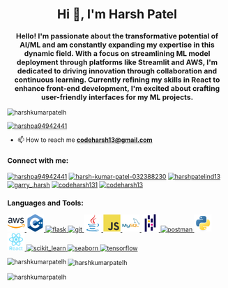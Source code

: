 <h1 align="center">Hi 👋, I'm Harsh Patel</h1>
<h3 align="center">Hello! I'm passionate about the transformative potential of AI/ML and am constantly expanding my expertise in this dynamic field. With a focus on streamlining ML model deployment through platforms like Streamlit and AWS, I'm dedicated to driving innovation through collaboration and continuous learning. Currently refining my skills in React to enhance front-end development, I'm excited about crafting user-friendly interfaces for my ML projects.</h3>

<p align="left"> <img src="https://komarev.com/ghpvc/?username=harshkumarpatelh&label=Profile%20views&color=0e75b6&style=flat" alt="harshkumarpatelh" /> </p>

<p align="left"> <a href="https://twitter.com/harshpa94942441" target="blank"><img src="https://img.shields.io/twitter/follow/harshpa94942441?logo=twitter&style=for-the-badge" alt="harshpa94942441" /></a> </p>

- 📫 How to reach me **codeharsh13@gmail.com**

<h3 align="left">Connect with me:</h3>
<p align="left">
<a href="https://twitter.com/harshpa94942441" target="blank"><img align="center" src="https://raw.githubusercontent.com/rahuldkjain/github-profile-readme-generator/master/src/images/icons/Social/twitter.svg" alt="harshpa94942441" height="30" width="40" /></a>
<a href="https://linkedin.com/in/harsh-kumar-patel-032388230" target="blank"><img align="center" src="https://raw.githubusercontent.com/rahuldkjain/github-profile-readme-generator/master/src/images/icons/Social/linked-in-alt.svg" alt="harsh-kumar-patel-032388230" height="30" width="40" /></a>
<a href="https://kaggle.com/harshpatelind13" target="blank"><img align="center" src="https://raw.githubusercontent.com/rahuldkjain/github-profile-readme-generator/master/src/images/icons/Social/kaggle.svg" alt="harshpatelind13" height="30" width="40" /></a>
<a href="https://instagram.com/garry_.harsh" target="blank"><img align="center" src="https://raw.githubusercontent.com/rahuldkjain/github-profile-readme-generator/master/src/images/icons/Social/instagram.svg" alt="garry_.harsh" height="30" width="40" /></a>
<a href="https://www.hackerrank.com/codeharsh131" target="blank"><img align="center" src="https://raw.githubusercontent.com/rahuldkjain/github-profile-readme-generator/master/src/images/icons/Social/hackerrank.svg" alt="codeharsh131" height="30" width="40" /></a>
<a href="https://www.leetcode.com/codeharsh13" target="blank"><img align="center" src="https://raw.githubusercontent.com/rahuldkjain/github-profile-readme-generator/master/src/images/icons/Social/leet-code.svg" alt="codeharsh13" height="30" width="40" /></a>
</p>

<h3 align="left">Languages and Tools:</h3>
<p align="left"> <a href="https://aws.amazon.com" target="_blank" rel="noreferrer"> <img src="https://raw.githubusercontent.com/devicons/devicon/master/icons/amazonwebservices/amazonwebservices-original-wordmark.svg" alt="aws" width="40" height="40"/> </a> <a href="https://www.w3schools.com/cpp/" target="_blank" rel="noreferrer"> <img src="https://raw.githubusercontent.com/devicons/devicon/master/icons/cplusplus/cplusplus-original.svg" alt="cplusplus" width="40" height="40"/> </a> <a href="https://flask.palletsprojects.com/" target="_blank" rel="noreferrer"> <img src="https://www.vectorlogo.zone/logos/pocoo_flask/pocoo_flask-icon.svg" alt="flask" width="40" height="40"/> </a> <a href="https://git-scm.com/" target="_blank" rel="noreferrer"> <img src="https://www.vectorlogo.zone/logos/git-scm/git-scm-icon.svg" alt="git" width="40" height="40"/> </a> <a href="https://www.java.com" target="_blank" rel="noreferrer"> <img src="https://raw.githubusercontent.com/devicons/devicon/master/icons/java/java-original.svg" alt="java" width="40" height="40"/> </a> <a href="https://developer.mozilla.org/en-US/docs/Web/JavaScript" target="_blank" rel="noreferrer"> <img src="https://raw.githubusercontent.com/devicons/devicon/master/icons/javascript/javascript-original.svg" alt="javascript" width="40" height="40"/> </a> <a href="https://www.mysql.com/" target="_blank" rel="noreferrer"> <img src="https://raw.githubusercontent.com/devicons/devicon/master/icons/mysql/mysql-original-wordmark.svg" alt="mysql" width="40" height="40"/> </a> <a href="https://pandas.pydata.org/" target="_blank" rel="noreferrer"> <img src="https://raw.githubusercontent.com/devicons/devicon/2ae2a900d2f041da66e950e4d48052658d850630/icons/pandas/pandas-original.svg" alt="pandas" width="40" height="40"/> </a> <a href="https://postman.com" target="_blank" rel="noreferrer"> <img src="https://www.vectorlogo.zone/logos/getpostman/getpostman-icon.svg" alt="postman" width="40" height="40"/> </a> <a href="https://www.python.org" target="_blank" rel="noreferrer"> <img src="https://raw.githubusercontent.com/devicons/devicon/master/icons/python/python-original.svg" alt="python" width="40" height="40"/> </a> <a href="https://reactjs.org/" target="_blank" rel="noreferrer"> <img src="https://raw.githubusercontent.com/devicons/devicon/master/icons/react/react-original-wordmark.svg" alt="react" width="40" height="40"/> </a> <a href="https://scikit-learn.org/" target="_blank" rel="noreferrer"> <img src="https://upload.wikimedia.org/wikipedia/commons/0/05/Scikit_learn_logo_small.svg" alt="scikit_learn" width="40" height="40"/> </a> <a href="https://seaborn.pydata.org/" target="_blank" rel="noreferrer"> <img src="https://seaborn.pydata.org/_images/logo-mark-lightbg.svg" alt="seaborn" width="40" height="40"/> </a> <a href="https://www.tensorflow.org" target="_blank" rel="noreferrer"> <img src="https://www.vectorlogo.zone/logos/tensorflow/tensorflow-icon.svg" alt="tensorflow" width="40" height="40"/> </a> </p>

<p><img align="left" src="https://github-readme-stats.vercel.app/api/top-langs?username=harshkumarpatelh&show_icons=true&locale=en&layout=compact" alt="harshkumarpatelh" /></p>

<p>&nbsp;<img align="center" src="https://github-readme-stats.vercel.app/api?username=harshkumarpatelh&show_icons=true&locale=en" alt="harshkumarpatelh" /></p>

<p><img align="center" src="https://github-readme-streak-stats.herokuapp.com/?user=harshkumarpatelh&" alt="harshkumarpatelh" /></p>
